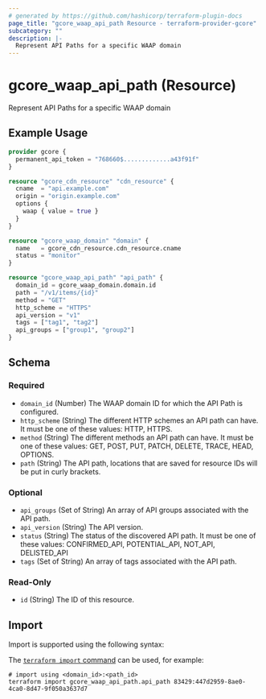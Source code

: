 ```yaml
---
# generated by https://github.com/hashicorp/terraform-plugin-docs
page_title: "gcore_waap_api_path Resource - terraform-provider-gcore"
subcategory: ""
description: |-
  Represent API Paths for a specific WAAP domain
---
```


# gcore_waap_api_path (Resource)

Represent API Paths for a specific WAAP domain

## Example Usage

```terraform
provider gcore {
  permanent_api_token = "768660$.............a43f91f"
}

resource "gcore_cdn_resource" "cdn_resource" {
  cname  = "api.example.com"
  origin = "origin.example.com"
  options {
    waap { value = true }
  }
}

resource "gcore_waap_domain" "domain" {
  name   = gcore_cdn_resource.cdn_resource.cname
  status = "monitor"
}

resource "gcore_waap_api_path" "api_path" {
  domain_id = gcore_waap_domain.domain.id
  path = "/v1/items/{id}"
  method = "GET"
  http_scheme = "HTTPS"
  api_version = "v1"
  tags = ["tag1", "tag2"]
  api_groups = ["group1", "group2"]
}
```

<!-- schema generated by tfplugindocs -->
## Schema

### Required

- `domain_id` (Number) The WAAP domain ID for which the API Path is configured.
- `http_scheme` (String) The different HTTP schemes an API path can have. It must be one of these values: HTTP, HTTPS.
- `method` (String) The different methods an API path can have. It must be one of these values: GET, POST, PUT, PATCH, DELETE, TRACE, HEAD, OPTIONS.
- `path` (String) The API path, locations that are saved for resource IDs will be put in curly brackets.

### Optional

- `api_groups` (Set of String) An array of API groups associated with the API path.
- `api_version` (String) The API version.
- `status` (String) The status of the discovered API path. It must be one of these values: CONFIRMED_API, POTENTIAL_API, NOT_API, DELISTED_API
- `tags` (Set of String) An array of tags associated with the API path.

### Read-Only

- `id` (String) The ID of this resource.

## Import

Import is supported using the following syntax:

The [`terraform import` command](https://developer.hashicorp.com/terraform/cli/commands/import) can be used, for example:

```shell
# import using <domain_id>:<path_id>
terraform import gcore_waap_api_path.api_path 83429:447d2959-8ae0-4ca0-8d47-9f050a3637d7
```
